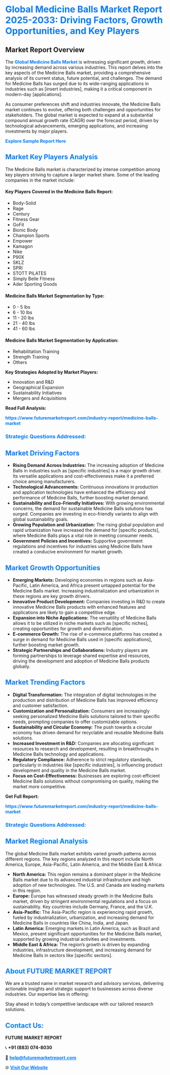 <h1 style="color: #007BFF;">Global Medicine Balls Market Report 2025-2033: Driving Factors, Growth Opportunities, and Key Players</h1>

<section id="overview">
<h2>Market Report Overview</h2>
<p>The <a href="https://www.futuremarketreport.com/industry-report/medicine-balls-market" style="color: #007BFF; text-decoration: none;"><strong>Global Medicine Balls Market</strong></a> is witnessing significant growth, driven by increasing demand across various industries. This report delves into the key aspects of the Medicine Balls market, providing a comprehensive analysis of its current status, future potential, and challenges. The demand for Medicine Balls has surged due to its wide-ranging applications in industries such as [insert industries], making it a critical component in modern-day [applications].</p>
<p>As consumer preferences shift and industries innovate, the Medicine Balls market continues to evolve, offering both challenges and opportunities for stakeholders. The global market is expected to expand at a substantial compound annual growth rate (CAGR) over the forecast period, driven by technological advancements, emerging applications, and increasing investments by major players.</p>
</section>

<section id="overview">
<p><a href="https://www.futuremarketreport.com/request-sample/reportId=102186" style="color: #007BFF; text-decoration: none;"><strong>Explore Sample Report Here</strong></a></p>
</section>

<section id="key-players">
<h2 style="color: #007BFF;">Market Key Players Analysis</h2>
<p>The Medicine Balls market is characterized by intense competition among key players striving to capture a larger market share. Some of the leading companies in the market include:</p>
<h4>Key Players Covered in the Medicine Balls Report:</h4>
<ul><li>Body-Solid</li><li>Rage</li><li>Century</li><li>Fitness Gear</li><li>GoFit</li><li>Bionic Body</li><li>Champion Sports</li><li>Empower</li><li>Kamagon</li><li>Nike</li><li>P90X</li><li>SKLZ</li><li>SPRI</li><li>STOTT PILATES</li><li>Simply Belle Fitness</li><li>Ader Sporting Goods</li></ul>
<h4>Medicine Balls Market Segmentation by Type:</h4>
<ul><li>0 - 5 lbs</li><li>6 - 10 lbs</li><li>11 - 20 lbs</li><li>21 - 40 lbs</li><li>41 - 60 lbs</li></ul>

<h4>Medicine Balls Market Segmentation by Application:</h4>
<ul><li>Rehabilitation Training</li><li>Strength Training</li><li>Others</li></ul>
<p><strong>Key Strategies Adopted by Market Players:</strong></p>
<ul>
<li>Innovation and R&D</li>
<li>Geographical Expansion</li>
<li>Sustainability Initiatives</li>
<li>Mergers and Acquisitions</li>
</ul>
</section>

<section>
<p><strong>Read Full Analysis: </strong></p><a href="https://www.futuremarketreport.com/industry-report/medicine-balls-market" style="color: #007BFF; text-decoration: none;"><strong>https://www.futuremarketreport.com/industry-report/medicine-balls-market</strong></a>
<h3 style="color: #007BFF;">Strategic Questions Addressed:</h3>
</section>

<section id="driving-factors">
<h2 style="color: #007BFF;">Market Driving Factors</h2>
<ul>
<li><strong>Rising Demand Across Industries:</strong> The increasing adoption of Medicine Balls in industries such as [specific industries] is a major growth driver. Its versatile applications and cost-effectiveness make it a preferred choice among manufacturers.</li>
<li><strong>Technological Advancements:</strong> Continuous innovations in production and application technologies have enhanced the efficiency and performance of Medicine Balls, further boosting market demand.</li>
<li><strong>Sustainability and Eco-Friendly Initiatives:</strong> With growing environmental concerns, the demand for sustainable Medicine Balls solutions has surged. Companies are investing in eco-friendly variants to align with global sustainability goals.</li>
<li><strong>Growing Population and Urbanization:</strong> The rising global population and rapid urbanization have increased the demand for [specific products], where Medicine Balls plays a vital role in meeting consumer needs.</li>
<li><strong>Government Policies and Incentives:</strong> Supportive government regulations and incentives for industries using Medicine Balls have created a conducive environment for market growth.</li>
</ul>
</section>

<section id="growth-opportunities">
<h2 style="color: #007BFF;">Market Growth Opportunities</h2>
<ul>
<li><strong>Emerging Markets:</strong> Developing economies in regions such as Asia-Pacific, Latin America, and Africa present untapped potential for the Medicine Balls market. Increasing industrialization and urbanization in these regions are key growth drivers.</li>
<li><strong>Innovative Product Development:</strong> Companies investing in R&D to create innovative Medicine Balls products with enhanced features and applications are likely to gain a competitive edge.</li>
<li><strong>Expansion into Niche Applications:</strong> The versatility of Medicine Balls allows it to be utilized in niche markets such as [specific niches], creating opportunities for growth and diversification.</li>
<li><strong>E-commerce Growth:</strong> The rise of e-commerce platforms has created a surge in demand for Medicine Balls used in [specific applications], further boosting market growth.</li>
<li><strong>Strategic Partnerships and Collaborations:</strong> Industry players are forming partnerships to leverage shared expertise and resources, driving the development and adoption of Medicine Balls products globally.</li>
</ul>
</section>

<section id="trending-factors">
<h2 style="color: #007BFF;">Market Trending Factors</h2>
<ul>
<li><strong>Digital Transformation:</strong> The integration of digital technologies in the production and distribution of Medicine Balls has improved efficiency and customer satisfaction.</li>
<li><strong>Customization and Personalization:</strong> Consumers are increasingly seeking personalized Medicine Balls solutions tailored to their specific needs, prompting companies to offer customizable options.</li>
<li><strong>Sustainability and Circular Economy:</strong> The push towards a circular economy has driven demand for recyclable and reusable Medicine Balls solutions.</li>
<li><strong>Increased Investment in R&D:</strong> Companies are allocating significant resources to research and development, resulting in breakthroughs in Medicine Balls technology and applications.</li>
<li><strong>Regulatory Compliance:</strong> Adherence to strict regulatory standards, particularly in industries like [specific industries], is influencing product development and quality in the Medicine Balls market.</li>
<li><strong>Focus on Cost-Effectiveness:</strong> Businesses are exploring cost-efficient Medicine Balls solutions without compromising on quality, making the market more competitive.</li>
</ul>
</section>

<section>
<p><strong>Get Full Report: </strong></p><a href="https://www.futuremarketreport.com/industry-report/medicine-balls-market" style="color: #007BFF; text-decoration: none;"><strong>https://www.futuremarketreport.com/industry-report/medicine-balls-market</strong></a>
<h3 style="color: #007BFF;">Strategic Questions Addressed:</h3>
</section>


<section id="regional-analysis">
<h2 style="color: #007BFF;">Market Regional Analysis</h2>
<p>The global Medicine Balls market exhibits varied growth patterns across different regions. The key regions analyzed in this report include North America, Europe, Asia-Pacific, Latin America, and the Middle East & Africa:</p>
<ul>
<li><strong>North America:</strong> This region remains a dominant player in the Medicine Balls market due to its advanced industrial infrastructure and high adoption of new technologies. The U.S. and Canada are leading markets in this region.</li>
<li><strong>Europe:</strong> Europe has witnessed steady growth in the Medicine Balls market, driven by stringent environmental regulations and a focus on sustainability. Key countries include Germany, France, and the U.K.</li>
<li><strong>Asia-Pacific:</strong> The Asia-Pacific region is experiencing rapid growth, fueled by industrialization, urbanization, and increasing demand for Medicine Balls in countries like China, India, and Japan.</li>
<li><strong>Latin America:</strong> Emerging markets in Latin America, such as Brazil and Mexico, present significant opportunities for the Medicine Balls market, supported by growing industrial activities and investments.</li>
<li><strong>Middle East & Africa:</strong> The region’s growth is driven by expanding industries, infrastructure development, and increasing demand for Medicine Balls in sectors like [specific sectors].</li>
</ul>
</section>

<footer>
<h2 style="color: #007BFF;">About FUTURE MARKET REPORT</h2>
<p>We are a trusted name in market research and advisory services, delivering actionable insights and strategic support to businesses across diverse industries. Our expertise lies in offering:</p>

<p>Stay ahead in today’s competitive landscape with our tailored research solutions.</p>

<h2 style="color: #007BFF;">Contact Us:</h2>
<p><strong>FUTURE MARKET REPORT</strong></p>
<p>📞 <strong>+91 (883) 074-8030</strong></p>
<p>📧 <strong><a href="mailto:help@futuremarketreport.com" style="color: #007BFF;">help@futuremarketreport.com</a></strong></p>
<p>🌐 <strong><a href="https://www.futuremarketreport.com/" style="color: #007BFF;">Visit Our Website</a></strong></p>
</footer>